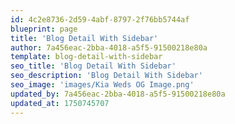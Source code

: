 ```yaml
---
id: 4c2e8736-2d59-4abf-8797-2f76bb5744af
blueprint: page
title: 'Blog Detail With Sidebar'
author: 7a456eac-2bba-4018-a5f5-91500218e80a
template: blog-detail-with-sidebar
seo_title: 'Blog Detail With Sidebar'
seo_description: 'Blog Detail With Sidebar'
seo_image: 'images/Kia Weds OG Image.png'
updated_by: 7a456eac-2bba-4018-a5f5-91500218e80a
updated_at: 1750745707
---
```

